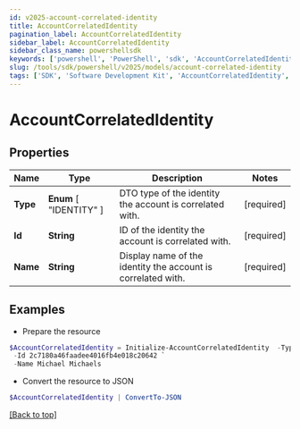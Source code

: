 ```yaml
---
id: v2025-account-correlated-identity
title: AccountCorrelatedIdentity
pagination_label: AccountCorrelatedIdentity
sidebar_label: AccountCorrelatedIdentity
sidebar_class_name: powershellsdk
keywords: ['powershell', 'PowerShell', 'sdk', 'AccountCorrelatedIdentity', 'V2025AccountCorrelatedIdentity'] 
slug: /tools/sdk/powershell/v2025/models/account-correlated-identity
tags: ['SDK', 'Software Development Kit', 'AccountCorrelatedIdentity', 'V2025AccountCorrelatedIdentity']
---
```



# AccountCorrelatedIdentity

## Properties

Name | Type | Description | Notes
------------ | ------------- | ------------- | -------------
**Type** |  **Enum** [  "IDENTITY" ] | DTO type of the identity the account is correlated with. | [required]
**Id** | **String** | ID of the identity the account is correlated with. | [required]
**Name** | **String** | Display name of the identity the account is correlated with. | [required]

## Examples

- Prepare the resource
```powershell
$AccountCorrelatedIdentity = Initialize-AccountCorrelatedIdentity  -Type IDENTITY `
 -Id 2c7180a46faadee4016fb4e018c20642 `
 -Name Michael Michaels
```

- Convert the resource to JSON
```powershell
$AccountCorrelatedIdentity | ConvertTo-JSON
```


[[Back to top]](#) 

